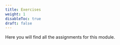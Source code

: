 ```yaml
---
title: Exercises
weight: 1
disableToc: true
draft: false
---
```


Here you will find all the assignments for this module.